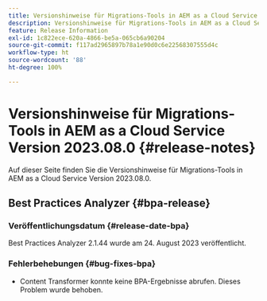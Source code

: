 ```yaml
---
title: Versionshinweise für Migrations-Tools in AEM as a Cloud Service Version 2023.08.0
description: Versionshinweise für Migrations-Tools in AEM as a Cloud Service Version 2023.08.0
feature: Release Information
exl-id: 1c822ece-620a-4866-be5a-065cb6a90204
source-git-commit: f117ad2965897b78a1e90d0c6e22568307555d4c
workflow-type: ht
source-wordcount: '88'
ht-degree: 100%

---
```


# Versionshinweise für Migrations-Tools in AEM as a Cloud Service Version 2023.08.0 {#release-notes}

Auf dieser Seite finden Sie die Versionshinweise für Migrations-Tools in AEM as a Cloud Service Version 2023.08.0.

## Best Practices Analyzer {#bpa-release}

### Veröffentlichungsdatum {#release-date-bpa}

Best Practices Analyzer 2.1.44 wurde am 24. August 2023 veröffentlicht.

### Fehlerbehebungen {#bug-fixes-bpa}

* Content Transformer konnte keine BPA-Ergebnisse abrufen. Dieses Problem wurde behoben.
